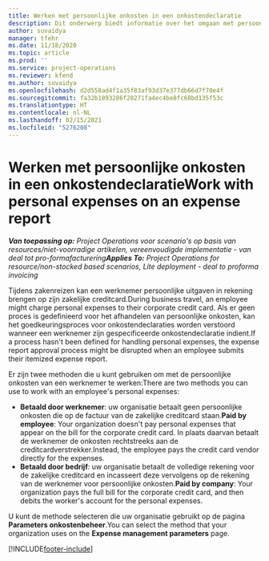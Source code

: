 ```yaml
---
title: Werken met persoonlijke onkosten in een onkostendeclaratie
description: Dit onderwerp biedt informatie over het omgaan met persoonlijke onkosten gemaakt door werknemers tijdens zakelijke reizen.
author: suvaidya
manager: tfehr
ms.date: 11/18/2020
ms.topic: article
ms.prod: ''
ms.service: project-operations
ms.reviewer: kfend
ms.author: suvaidya
ms.openlocfilehash: d2d558ad4f1a35f83af93d37e377db66d7f70e4f
ms.sourcegitcommit: fa32b1893286f20271fa4ec4be8fc68bd135f53c
ms.translationtype: HT
ms.contentlocale: nl-NL
ms.lasthandoff: 02/15/2021
ms.locfileid: "5276208"
---
```

# <a name="work-with-personal-expenses-on-an-expense-report"></a><span data-ttu-id="21b04-103">Werken met persoonlijke onkosten in een onkostendeclaratie</span><span class="sxs-lookup"><span data-stu-id="21b04-103">Work with personal expenses on an expense report</span></span>

<span data-ttu-id="21b04-104">_**Van toepassing op:** Project Operations voor scenario's op basis van resources/niet-voorradige artikelen, vereenvoudigde implementatie - van deal tot pro-formafacturering_</span><span class="sxs-lookup"><span data-stu-id="21b04-104">_**Applies To:** Project Operations for resource/non-stocked based scenarios, Lite deployment - deal to proforma invoicing_</span></span>

<span data-ttu-id="21b04-105">Tijdens zakenreizen kan een werknemer persoonlijke uitgaven in rekening brengen op zijn zakelijke creditcard.</span><span class="sxs-lookup"><span data-stu-id="21b04-105">During business travel, an employee might charge personal expenses to their corporate credit card.</span></span> <span data-ttu-id="21b04-106">Als er geen proces is gedefinieerd voor het afhandelen van persoonlijke onkosten, kan het goedkeuringsproces voor onkostendeclaraties worden verstoord wanneer een werknemer zijn gespecificeerde onkostendeclaratie indient.</span><span class="sxs-lookup"><span data-stu-id="21b04-106">If a process hasn't been defined for handling personal expenses, the expense report approval process might be disrupted when an employee submits their itemized expense report.</span></span>

<span data-ttu-id="21b04-107">Er zijn twee methoden die u kunt gebruiken om met de persoonlijke onkosten van een werknemer te werken:</span><span class="sxs-lookup"><span data-stu-id="21b04-107">There are two methods you can use to work with an employee's personal expenses:</span></span>

  - <span data-ttu-id="21b04-108">**Betaald door werknemer**: uw organisatie betaalt geen persoonlijke onkosten die op de factuur van de zakelijke creditcard staan.</span><span class="sxs-lookup"><span data-stu-id="21b04-108">**Paid by employee**: Your organization doesn't pay personal expenses that appear on the bill for the corporate credit card.</span></span> <span data-ttu-id="21b04-109">In plaats daarvan betaalt de werknemer de onkosten rechtstreeks aan de creditcardverstrekker.</span><span class="sxs-lookup"><span data-stu-id="21b04-109">Instead, the employee pays the credit card vendor directly for the expenses.</span></span> 
  - <span data-ttu-id="21b04-110">**Betaald door bedrijf**: uw organisatie betaalt de volledige rekening voor de zakelijke creditcard en incasseert deze vervolgens op de rekening van de werknemer voor persoonlijke onkosten.</span><span class="sxs-lookup"><span data-stu-id="21b04-110">**Paid by company**: Your organization pays the full bill for the corporate credit card, and then debits the worker's account for the personal expenses.</span></span>

<span data-ttu-id="21b04-111">U kunt de methode selecteren die uw organisatie gebruikt op de pagina **Parameters onkostenbeheer**.</span><span class="sxs-lookup"><span data-stu-id="21b04-111">You can select the method that your organization uses on the **Expense management parameters** page.</span></span>


[!INCLUDE[footer-include](../includes/footer-banner.md)]